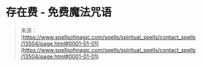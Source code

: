<!--yml

category: 未分类

date: 2024-06-12 18:51:59

-->

# 存在费 - 免费魔法咒语

> 来源：[https://www.spellsofmagic.com/spells/spiritual_spells/contact_spells/13504/page.html#0001-01-01](https://www.spellsofmagic.com/spells/spiritual_spells/contact_spells/13504/page.html#0001-01-01)
